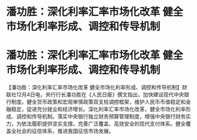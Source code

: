 # 潘功胜：深化利率汇率市场化改革 健全市场化利率形成、调控和传导机制

# 潘功胜：深化利率汇率市场化改革 健全市场化利率形成、调控和传导机制

【潘功胜：深化利率汇率市场化改革
健全市场化利率形成、调控和传导机制】财联社12月4日电，央行行长潘功胜在《人民日报》撰文指出，加快建设现代中央银行制度。健全货币政策和宏观审慎政策双支柱调控框架，维护人民币币值稳定和金融稳定，促进充分就业和经济增长。深化利率汇率市场化改革，健全市场化利率形成、调控和传导机制。落实中央银行独立财务预算管理制度，增强中央银行财务实力，为依法履职提供坚实支撑。完善广泛覆盖、高效安全的现代支付体系。健全覆盖全社会的征信体系，推进我国征信市场发展。

